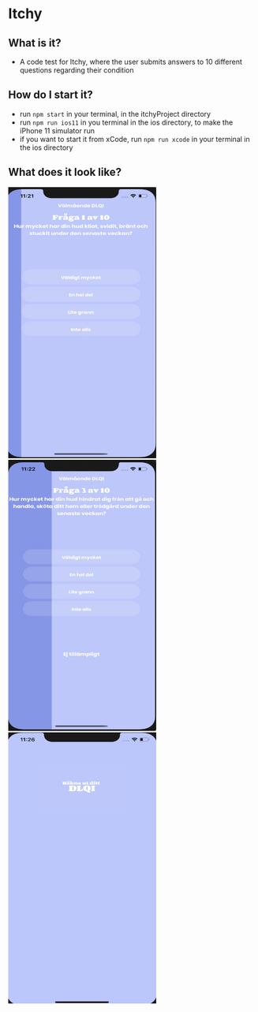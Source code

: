 # Itchy

## What is it?

- A code test for Itchy, where the user submits answers to 10 different questions regarding their condition

## How do I start it?

- run `npm start` in your terminal, in the itchyProject directory
- run `npm run ios11` in you terminal in the ios directory, to make the iPhone 11 simulator run
- if you want to start it from xCode, run `npm run xcode` in your terminal in the ios directory

## What does it look like?

<img src="/screenshots/Question1.png" width="300" height="550" />   <img src="/screenshots/Question3.png" width="300" height="550" />
  <img src="/screenshots/SplashScreen.png" width="300" height="550" />




